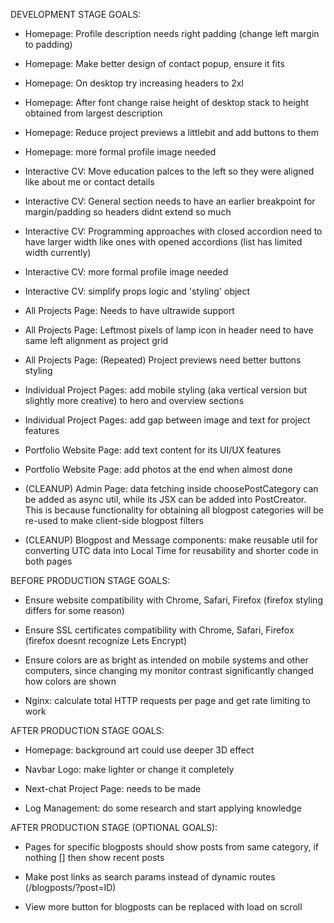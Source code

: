 DEVELOPMENT STAGE GOALS:
- Homepage: Profile description needs right padding (change left margin to padding)
- Homepage: Make better design of contact popup, ensure it fits
- Homepage: On desktop try increasing headers to 2xl
- Homepage: After font change raise height of desktop stack to height obtained from largest description
- Homepage: Reduce project previews a littlebit and add buttons to them
- Homepage: more formal profile image needed

- Interactive CV: Move education palces to the left so they were aligned like about me or contact details
- Interactive CV: General section needs to have an earlier breakpoint for margin/padding so headers didnt extend so much
- Interactive CV: Programming approaches with closed accordion need to have larger width like ones with opened accordions (list has limited width currently)
- Interactive CV: more formal profile image needed
- Interactive CV: simplify props logic and 'styling' object

- All Projects Page: Needs to have ultrawide support
- All Projects Page: Leftmost pixels of lamp icon in header need to have same left alignment as project grid
- All Projects Page: (Repeated) Project previews need better buttons styling

- Individual Project Pages: add mobile styling (aka vertical version but slightly more creative) to hero and overview sections
- Individual Project Pages: add gap between image and text for project features

- Portfolio Website Page: add text content for its UI/UX features
- Portfolio Website Page: add photos at the end when almost done

- (CLEANUP) Admin Page: data fetching inside choosePostCategory can be added as async util, while its JSX can be added into PostCreator. This is because functionality for obtaining all blogpost categories will be re-used to make client-side blogpost filters 

- (CLEANUP) Blogpost and Message components: make reusable util for converting UTC data into Local Time for reusability and shorter code in both pages


BEFORE PRODUCTION STAGE GOALS: 
- Ensure website compatibility with Chrome, Safari, Firefox (firefox styling differs for some reason)

- Ensure SSL certificates compatibility with Chrome, Safari, Firefox (firefox doesnt recognize Lets Encrypt)

- Ensure colors are as bright as intended on mobile systems and other computers, since changing my monitor contrast significantly changed how colors are shown 

- Nginx: calculate total HTTP requests per page and get rate limiting to work

AFTER PRODUCTION STAGE GOALS:
- Homepage: background art could use deeper 3D effect

- Navbar Logo: make lighter or change it completely

- Next-chat Project Page: needs to be made

- Log Management: do some research and start applying knowledge 

AFTER PRODUCTION STAGE (OPTIONAL GOALS): 
- Pages for specific blogposts should show posts from same category, if nothing [] then show recent posts

- Make post links as search params instead of dynamic routes (/blogposts/?post=ID) 

- View more button for blogposts can be replaced with load on scroll 






